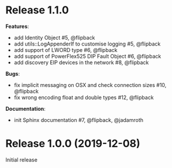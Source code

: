 # Release 1.1.0 

**Features**:

* add Identity Object #5, @flipback
* add utils::LogAppenderIf to customise logging #5, @flipback
* add support of LWORD type #6, @flipback
* add support of PowerFlex525 DIP Fault Object #6, @flipback
* add discovery EIP devices in the network #8, @flipback

**Bugs**:

* fix implicit messaging on OSX and check connection sizes #10, @flipback
* fix wrong encoding float and double types #12, @flipback

**Documentation**:

* init Sphinx documentation #7, @flipback, @jadamroth

# Release 1.0.0 (2019-12-08)

Initial release

